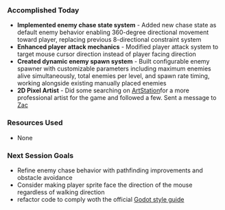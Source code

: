 ### Accomplished Today
- **Implemented enemy chase state system** - Added new chase state as default enemy behavior enabling 360-degree directional movement toward player, replacing previous 8-directional constraint system
- **Enhanced player attack mechanics** - Modified player attack system to target mouse cursor direction instead of player facing direction
- **Created dynamic enemy spawn system** - Built configurable enemy spawner with customizable parameters including maximum enemies alive simultaneously, total enemies per level, and spawn rate timing, working alongside existing manually placed enemies
- **2D Pixel Artist** - Did some searching on [ArtStation](https://www.artstation.com/)for a more professional artist for the game and followed a few. Sent a message to [Zac](https://www.artstation.com/sneb)
### Resources Used
- None
### Next Session Goals
- Refine enemy chase behavior with pathfinding improvements and obstacle avoidance
- Consider making player sprite face the direction of the mouse regardless of walking direction
- refactor code to comply woth the official [Godot style guide](https://docs.godotengine.org/en/4.4/tutorials/scripting/gdscript/gdscript_styleguide.html)
